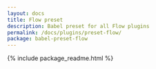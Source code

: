 ```yaml
---
layout: docs
title: Flow preset
description: Babel preset for all Flow plugins
permalink: /docs/plugins/preset-flow/
package: babel-preset-flow
---
```


{% include package_readme.html %}
